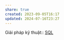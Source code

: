 ```yaml
---
share: true
created: 2023-09-05T16:17
updated: 2024-07-16T23:27
---
```

Giải pháp kỹ thuật:: [SQL](../Gi%E1%BA%A3i%20ph%C3%A1p%20k%E1%BB%B9%20thu%E1%BA%ADt/Nghi%C3%AAn%20c%E1%BB%A9u/K%E1%BB%B9%20thu%E1%BA%ADt%20d%E1%BB%AF%20li%E1%BB%87u/SQL.md)